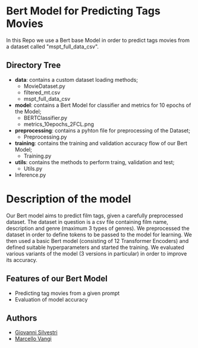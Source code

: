 # Bert Model for Predicting Tags Movies

In this Repo we use a Bert base Model in order to predict tags movies from a dataset called "mspt_full_data_csv".

## Directory Tree
- **data**: contains a custom dataset loading methods;
    - MovieDataset.py
    - filtered_mt.csv
    - mspt_full_data_csv
- **model**: contains a Bert Model for classifier and metrics for 10 epochs of the Model;
    - BERTClassifier.py
    - metrics_10epochs_2FCL.png
- **preprocessing**: contains a pyhton file for preprocessing of the Dataset;
    - Preprocessing.py
- **training**: contains the training and validation accuracy flow of our Bert Model;
    - Training.py
- **utils**: contains the methods to perform traing, validation and test; 
    - Utils.py
- Inference.py

# Description of the model
Our Bert model aims to predict film tags, given a carefully preprocessed dataset.
The dataset in question is a csv file containing film name, description and genre (maximum 3 types of genres). 
We preprocessed the dataset in order to define tokens to be passed to the model for learning.
We then used a basic Bert model (consisting of 12 Transformer Encoders) and defined suitable hyperparameters and started the training.
We evaluated various variants of the model (3 versions in particular) in order to improve its accuracy.


## Features of our Bert Model 

- Predicting tag movies from a given prompt
- Evaluation of model accuracy

## Authors

- [Giovanni Silvestri](https://www.github.com/vannisil)
- [Marcello Vangi](https://www.github.com/uzingr)
